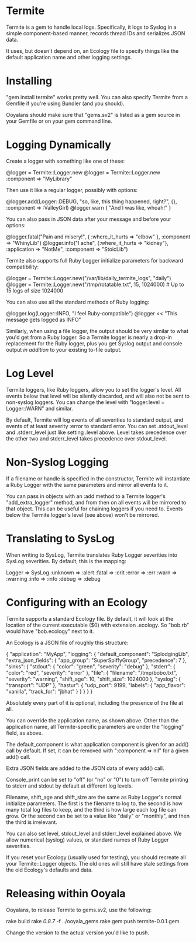 Termite
=======

Termite is a gem to handle local logs.  Specifically, it logs to
Syslog in a simple component-based manner, records thread IDs and
serializes JSON data.

It uses, but doesn't depend on, an Ecology file to specify things
like the default application name and other logging settings.

Installing
==========

"gem install termite" works pretty well.  You can also specify Termite
from a Gemfile if you're using Bundler (and you should).

Ooyalans should make sure that "gems.sv2" is listed as a gem source in
your Gemfile or on your gem command line.

Logging Dynamically
===================

Create a logger with something like one of these:

  @logger = Termite::Logger.new
  @logger = Termite::Logger.new :component => "MyLibrary"

Then use it like a regular logger, possibly with options:

  @logger.add(Logger::DEBUG, "so, like, this thing happened, right?", {}, :component => :ValleyGirl)
  @logger.warn { "And I was like, whoah!" }

You can also pass in JSON data after your message and before your options:

  @logger.fatal("Pain and misery!", { :where_it_hurts => "elbow" }, :component => "WhinyLib")
  @logger.info("I ache", {:where_it_hurts => "kidney"}, :application => "NotMe", :component => "StoicLib")

Termite also supports full Ruby Logger initialize parameters for
backward compatibility:

  @logger = Termite::Logger.new("/var/lib/daily_termite_logs", "daily")
  @logger = Termite::Logger.new("/tmp/rotatable.txt", 15, 1024000)  # Up to 15 logs of size 1024000

You can also use all the standard methods of Ruby logging:

  @logger.log(Logger::INFO, "I feel Ruby-compatible")
  @logger << "This message gets logged as INFO"

Similarly, when using a file logger, the output should be very similar
to what you'd get from a Ruby logger.  So a Termite logger is nearly a
drop-in replacement for the Ruby logger, plus you get Syslog output
and console output *in addition* to your existing to-file output.

Log Level
=========

Termite loggers, like Ruby loggers, allow you to set the logger's
level.  All events below that level will be silently discarded, and
will also not be sent to non-syslog loggers.  You can change the level
with "logger.level = Logger::WARN" and similar.

By default, Termite will log events of all severities to standard
output, and events of at least severity :error to standard error.  You
can set .stdout_level and .stderr_level just like setting .level
above.  Level takes precedence over the other two and stderr_level
takes precedence over stdout_level.

Non-Syslog Logging
==================

If a filename or handle is specified in the constructor, Termite will
instantiate a Ruby Logger with the same parameters and mirror all
events to it.

You can pass in objects with an :add method to a Termite logger's
"add_extra_logger" method, and from then on all events will be
mirrored to that object.  This can be useful for chaining loggers if
you need to.  Events below the Termite logger's level (see above)
won't be mirrored.

Translating to SysLog
=====================

When writing to SysLog, Termite translates Ruby Logger severities into
SysLog severities.  By default, this is the mapping:

Logger   => SysLog
:unknown => :alert
:fatal   => :crit
:error   => :err
:warn    => :warning
:info    => :info
:debug   => :debug

Configuring with an Ecology
===========================

Termite supports a standard Ecology file.  By default, it will look at
the location of the current executable ($0) with extension .ecology.
So "bob.rb" would have "bob.ecology" next to it.

An Ecology is a JSON file of roughly this structure:

{
  "application": "MyApp",
  "logging": {
    "default_component": "SplodgingLib",
    "extra_json_fields": {
      "app_group": "SuperSpiffyGroup",
      "precedence": 7
    },
    "sinks": {
      "stdout": {
        "color": "green",
        "severity": "debug"
      },
      "stderr": {
        "color": "red",
        "severity": "error"
      },
      "file": {
        "filename": "/tmp/bobo.txt",
        "severity": "warning",
        "shift_age": 10,
        "shift_size": 1024000
      },
      "syslog": {
        "transport": "UDP"
      },
      "hastur": {
        "udp_port": 9199,
        "labels": {
          "app_flavor": "vanilla",
          "track_for": "jbhat"
        }
      }
    }
  }
}

Absolutely every part of it is optional, including the presence of the
file at all.

You can override the application name, as shown above.  Other than the
application name, all Termite-specific parameters are under the
"logging" field, as above.

The default_component is what application component is given for an
add() call by default.  If set, it can be removed with ":component =>
nil" for a given add() call.

Extra JSON fields are added to the JSON data of every add() call.

Console_print can be set to "off" (or "no" or "0") to turn off Termite
printing to stderr and stdout by default at different log levels.

Filename, shift_age and shift_size are the same as Ruby Logger's
normal initialize parameters.  The first is the filename to log to,
the second is how many total log files to keep, and the third is how
large each log file can grow.  Or the second can be set to a value
like "daily" or "monthly", and then the third is irrelevant.

You can also set level, stdout_level and stderr_level explained above.
We allow numerical (syslog) values, or standard names of Ruby Logger
severities.

If you reset your Ecology (usually used for testing), you should
recreate all your Termite::Logger objects.  The old ones will still
have stale settings from the old Ecology's defaults and data.

Releasing within Ooyala
=======================

Ooyalans, to release Termite to gems.sv2, use the following:

  rake build
  rake _0.8.7_ -f ../ooyala_gems.rake gem:push termite-0.0.1.gem

Change the version to the actual version you'd like to push.
